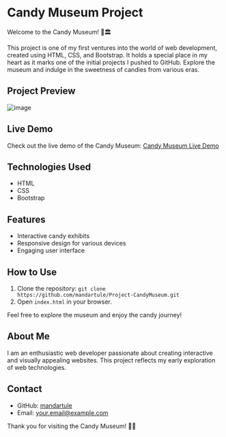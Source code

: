 # Candy Museum Project

Welcome to the Candy Museum! 🍭🏛️

This project is one of my first ventures into the world of web development, created using HTML, CSS, and Bootstrap. It holds a special place in my heart as it marks one of the initial projects I pushed to GitHub. Explore the museum and indulge in the sweetness of candies from various eras.

## Project Preview

![image](https://github.com/mandartule/Project-CandyMuseum/assets/105853152/0e64a580-c7cd-49e1-b0ca-7eb596b00f66)


## Live Demo

Check out the live demo of the Candy Museum: [Candy Museum Live Demo](https://mandartule.github.io/Project-CandyMuseum/)

## Technologies Used

- HTML
- CSS
- Bootstrap

## Features

- Interactive candy exhibits
- Responsive design for various devices
- Engaging user interface

## How to Use

1. Clone the repository: `git clone https://github.com/mandartule/Project-CandyMuseum.git`
2. Open `index.html` in your browser.

Feel free to explore the museum and enjoy the candy journey!

## About Me

I am an enthusiastic web developer passionate about creating interactive and visually appealing websites. This project reflects my early exploration of web technologies.

## Contact

- GitHub: [mandartule](https://github.com/mandartule)
- Email: your.email@example.com

Thank you for visiting the Candy Museum! 🍬🎉
